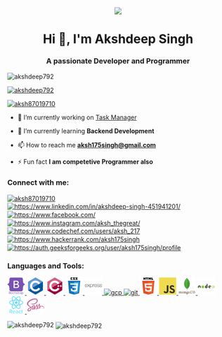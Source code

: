 <div align="center">
  <img src="https://rishavanand.github.io/static/images/greetings.gif" align="center" style="width:50%" />
  </div>
<h1 align="center">Hi 👋, I'm Akshdeep Singh</h1>
<h3 align="center">A passionate Developer and Programmer</h3>

<p align="left"> <img src="https://komarev.com/ghpvc/?username=akshdeep792&label=Profile%20views&color=0e75b6&style=flat" alt="akshdeep792" /> </p>

<p align="left"> <a href="https://github.com/ryo-ma/github-profile-trophy"><img src="https://github-profile-trophy.vercel.app/?username=akshdeep792" alt="akshdeep792" /></a> </p>

<p align="left"> <a href="https://twitter.com/aksh87019710" target="blank"><img src="https://img.shields.io/twitter/follow/aksh87019710?logo=twitter&style=for-the-badge" alt="aksh87019710" /></a> </p>

- 🔭 I’m currently working on [Task Manager](https://github.com/Akshdeep792/ToDO-List.git)

- 🌱 I’m currently learning **Backend Development**

- 📫 How to reach me **aksh175singh@gmail.com**

- ⚡ Fun fact **I am competetive Programmer also**

<h3 align="left">Connect with me:</h3>
<p align="left">
<a href="https://twitter.com/aksh87019710" target="blank"><img align="center" src="https://raw.githubusercontent.com/rahuldkjain/github-profile-readme-generator/master/src/images/icons/Social/twitter.svg" alt="aksh87019710" height="30" width="40" /></a>
<a href="https://linkedin.com/in/https://www.linkedin.com/in/akshdeep-singh-451941201/" target="blank"><img align="center" src="https://raw.githubusercontent.com/rahuldkjain/github-profile-readme-generator/master/src/images/icons/Social/linked-in-alt.svg" alt="https://www.linkedin.com/in/akshdeep-singh-451941201/" height="30" width="40" /></a>
<a href="https://fb.com/https://www.facebook.com/" target="blank"><img align="center" src="https://raw.githubusercontent.com/rahuldkjain/github-profile-readme-generator/master/src/images/icons/Social/facebook.svg" alt="https://www.facebook.com/" height="30" width="40" /></a>
<a href="https://instagram.com/https://www.instagram.com/aksh_thegreat/" target="blank"><img align="center" src="https://raw.githubusercontent.com/rahuldkjain/github-profile-readme-generator/master/src/images/icons/Social/instagram.svg" alt="https://www.instagram.com/aksh_thegreat/" height="30" width="40" /></a>
<a href="https://www.codechef.com/users/https://www.codechef.com/users/aksh_217" target="blank"><img align="center" src="https://cdn.jsdelivr.net/npm/simple-icons@3.1.0/icons/codechef.svg" alt="https://www.codechef.com/users/aksh_217" height="30" width="40" /></a>
<a href="https://www.hackerrank.com/https://www.hackerrank.com/aksh175singh" target="blank"><img align="center" src="https://raw.githubusercontent.com/rahuldkjain/github-profile-readme-generator/master/src/images/icons/Social/hackerrank.svg" alt="https://www.hackerrank.com/aksh175singh" height="30" width="40" /></a>
<a href="https://auth.geeksforgeeks.org/user/https://auth.geeksforgeeks.org/user/aksh175singh/profile" target="blank"><img align="center" src="https://raw.githubusercontent.com/rahuldkjain/github-profile-readme-generator/master/src/images/icons/Social/geeks-for-geeks.svg" alt="https://auth.geeksforgeeks.org/user/aksh175singh/profile" height="30" width="40" /></a>
</p>

<h3 align="left">Languages and Tools:</h3>
<p align="left"> <a href="https://getbootstrap.com" target="_blank"> <img src="https://raw.githubusercontent.com/devicons/devicon/master/icons/bootstrap/bootstrap-plain-wordmark.svg" alt="bootstrap" width="40" height="40"/> </a> <a href="https://www.cprogramming.com/" target="_blank"> <img src="https://raw.githubusercontent.com/devicons/devicon/master/icons/c/c-original.svg" alt="c" width="40" height="40"/> </a> <a href="https://www.w3schools.com/cpp/" target="_blank"> <img src="https://raw.githubusercontent.com/devicons/devicon/master/icons/cplusplus/cplusplus-original.svg" alt="cplusplus" width="40" height="40"/> </a> <a href="https://www.w3schools.com/css/" target="_blank"> <img src="https://raw.githubusercontent.com/devicons/devicon/master/icons/css3/css3-original-wordmark.svg" alt="css3" width="40" height="40"/> </a> <a href="https://expressjs.com" target="_blank"> <img src="https://raw.githubusercontent.com/devicons/devicon/master/icons/express/express-original-wordmark.svg" alt="express" width="40" height="40"/> </a> <a href="https://cloud.google.com" target="_blank"> <img src="https://www.vectorlogo.zone/logos/google_cloud/google_cloud-icon.svg" alt="gcp" width="40" height="40"/> </a> <a href="https://git-scm.com/" target="_blank"> <img src="https://www.vectorlogo.zone/logos/git-scm/git-scm-icon.svg" alt="git" width="40" height="40"/> </a> <a href="https://www.w3.org/html/" target="_blank"> <img src="https://raw.githubusercontent.com/devicons/devicon/master/icons/html5/html5-original-wordmark.svg" alt="html5" width="40" height="40"/> </a> <a href="https://developer.mozilla.org/en-US/docs/Web/JavaScript" target="_blank"> <img src="https://raw.githubusercontent.com/devicons/devicon/master/icons/javascript/javascript-original.svg" alt="javascript" width="40" height="40"/> </a> <a href="https://www.mongodb.com/" target="_blank"> <img src="https://raw.githubusercontent.com/devicons/devicon/master/icons/mongodb/mongodb-original-wordmark.svg" alt="mongodb" width="40" height="40"/> </a> <a href="https://nodejs.org" target="_blank"> <img src="https://raw.githubusercontent.com/devicons/devicon/master/icons/nodejs/nodejs-original-wordmark.svg" alt="nodejs" width="40" height="40"/> </a> <a href="https://reactjs.org/" target="_blank"> <img src="https://raw.githubusercontent.com/devicons/devicon/master/icons/react/react-original-wordmark.svg" alt="react" width="40" height="40"/> </a> <a href="https://sass-lang.com" target="_blank"> <img src="https://raw.githubusercontent.com/devicons/devicon/master/icons/sass/sass-original.svg" alt="sass" width="40" height="40"/> </a> </p>

<p><img align="left" src="https://github-readme-stats.vercel.app/api/top-langs?username=akshdeep792&show_icons=true&locale=en&layout=compact" alt="akshdeep792" /></p>

<p>&nbsp;<img align="center" src="https://github-readme-stats.vercel.app/api?username=akshdeep792&show_icons=true&locale=en" alt="akshdeep792" /></p>
